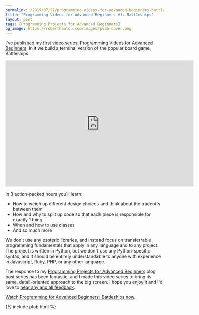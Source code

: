 ```yaml
---
permalink: /2019/07/27/programming-videos-for-advanced-beginners-battleships/index.html
title: "Programming Videos for Advanced Beginners #1: Battleships"
layout: post
tags: [Programming Projects for Advanced Beginners]
og_image: https://robertheaton.com/images/pvab-cover.png
---
```

I've published [my first video series: Programming Videos for Advanced Beginners](https://www.youtube.com/watch?v=XTr5OF9MRCg&list=PLw22WCqAVCN6EXylkzhtMwvgcLq4TrcQX). In it we build a terminal version of the popular board game, Battleships.

<p style="text-align: center">
<iframe width="600" height="400" src="https://www.youtube.com/embed/videoseries?list=PLw22WCqAVCN6EXylkzhtMwvgcLq4TrcQX" frameborder="0" allow="autoplay; encrypted-media" allowfullscreen></iframe>
</p>

In 3 action-packed hours you'll learn:

* How to weigh up different design choices and think about the tradeoffs between them
* How and why to split up code so that each piece is responsible for exactly 1 thing
* When and how to use classes
* And so much more

We don't use any esoteric libraries, and instead focus on transferrable programming fundamentals that apply in any language and to any project. The project is written in Python, but we don't use any Python-specific syntax, and it should be entirely understandable to anyone with experience in Javascript, Ruby, PHP, or any other language.

The response to my [Programming Projects for Advanced Beginners](/ppab) blog post series has been fantastic, and I made this video series to bring its same, detail-oriented approach to the big screen. I hope you enjoy it and I'd love to [hear any and all feedback](/about).

[Watch Programming for Advanced Beginners: Battleships now](https://www.youtube.com/watch?v=XTr5OF9MRCg&list=PLw22WCqAVCN6EXylkzhtMwvgcLq4TrcQX).

{% include pfab.html %}

